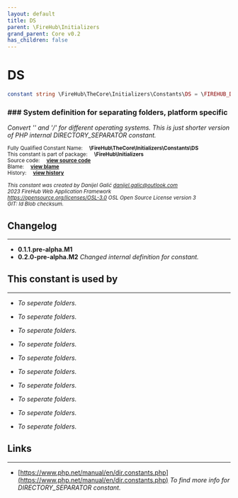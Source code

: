 ```yaml
---
layout: default
title: DS
parent: \FireHub\Initializers
grand_parent: Core v0.2
has_children: false
---
```


<link rel="stylesheet" type="text/css" href="/css/style.css" />

# DS

```php
constant string \FireHub\TheCore\Initializers\Constants\DS = \FIREHUB_DS
```

### ### System definition for separating folders, platform specific

_Convert '\' and '/' for different operating systems.
This is just shorter version of PHP internal DIRECTORY_SEPARATOR constant._

<sub>Fully Qualified Constant Name:  **\FireHub\TheCore\Initializers\Constants\DS**</sub><br>
<sub>This constant is part of package:  **\FireHub\Initializers**</sub><br>
<sub>Source code:  **[view source code](https://github.com/The-FireHub-Project/Core/blob/v1.0/src/initializers/constants/definitions.php#L38)**</sub><br>
<sub>Blame:  **[view blame](https://github.com/The-FireHub-Project/Core/blame/v1.0/src/initializers/constants/definitions.php)**</sub><br>
<sub>History:  **[view history](https://github.com/The-FireHub-Project/Core/commits/v1.0/src/initializers/constants/definitions.php)**</sub><br>

<sub>_This constant was created by Danijel Galić <danijel.galic@outlook.com>_</sub><br>
<sub>_2023 FireHub Web Application Framework_</sub><br>
<sub>_<https://opensource.org/licenses/OSL-3.0> OSL Open Source License version 3_</sub><br>
<sub>_GIT: $Id$ Blob checksum._</sub><br>

## Changelog
***

* **0.1.1.pre-alpha.M1** 
* **0.2.0-pre-alpha.M2** _Changed internal definition for constant._


## This constant is used by
***

* *To seperate folders.*

* *To seperate folders.*

* *To seperate folders.*

* *To seperate folders.*

* *To seperate folders.*

* *To seperate folders.*

* *To seperate folders.*

* *To seperate folders.*

* *To seperate folders.*

* *To seperate folders.*


## Links
***

* [https://www.php.net/manual/en/dir.constants.php](https://www.php.net/manual/en/dir.constants.php) _To find more info for DIRECTORY_SEPARATOR constant._
